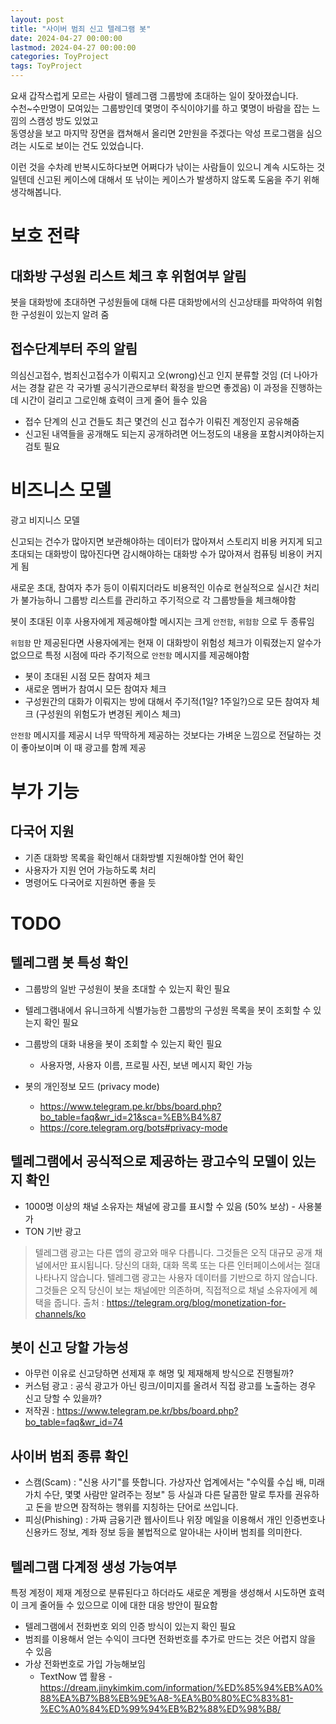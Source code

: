 ```yaml
---
layout: post
title: "사이버 범죄 신고 텔레그램 봇"
date: 2024-04-27 00:00:00
lastmod: 2024-04-27 00:00:00
categories: ToyProject
tags: ToyProject
---
```


요새 갑작스럽게 모르는 사람이 텔레그램 그룹방에 초대하는 일이 잦아졌습니다.  
수천~수만명이 모여있는 그룹방인데 몇명이 주식이야기를 하고 몇명이 바람을 잡는 느낌의 스캠성 방도 있었고  
동영상을 보고 마지막 장면을 캡쳐해서 올리면 2만원을 주겠다는 악성 프로그램을 심으려는 시도로 보이는 건도 있었습니다.  

이런 것을 수차례 반복시도하다보면 어쩌다가 낚이는 사람들이 있으니 계속 시도하는 것일텐데 
신고된 케이스에 대해서 또 낚이는 케이스가 발생하지 않도록 도움을 주기 위해 생각해봅니다.  


# 보호 전략

## 대화방 구성원 리스트 체크 후 위험여부 알림

봇을 대화방에 초대하면 구성원들에 대해 다른 대화방에서의 신고상태를 파악하여 위험한 구성원이 있는지 알려 줌

## 접수단계부터 주의 알림

의심신고접수, 범죄신고접수가 이뤄지고 오(wrong)신고 인지 분류할 것임 (더 나아가서는 경찰 같은 각 국가별 공식기관으로부터 확정을 받으면 좋겠음)
이 과정을 진행하는데 시간이 걸리고 그로인해 효력이 크게 줄어 들수 있음

  * 접수 단계의 신고 건들도 최근 몇건의 신고 접수가 이뤄진 계정인지 공유해줌
  * 신고된 내역들을 공개해도 되는지 공개하려면 어느정도의 내용을 포함시켜야하는지 검토 필요


# 비즈니스 모델

광고 비지니스 모델 

신고되는 건수가 많아지면 보관해야하는 데이터가 많아져서 스토리지 비용 커지게 되고 
초대되는 대화방이 많아진다면 감시해야하는 대화방 수가 많아져서 컴퓨팅 비용이 커지게 됨 

새로운 초대, 참여자 추가 등이 이뤄지더라도 비용적인 이슈로 현실적으로 실시간 처리가 불가능하니 그룹방 리스트를 관리하고 주기적으로 각 그룹방들을 체크해야함 

봇이 초대된 이후 사용자에게 제공해야할 메시지는 크게 `안전함`, `위험함` 으로 두 종류임 

`위험함` 만 제공된다면 사용자에게는 현재 이 대화방이 위험성 체크가 이뤄졌는지 알수가 없으므로 특정 시점에 따라 주기적으로 `안전함` 메시지를 제공해야함 
  * 봇이 초대된 시점 모든 참여자 체크
  * 새로운 멤버가 참여시 모든 참여자 체크
  * 구성원간의 대화가 이뤄지는 방에 대해서 주기적(1일? 1주일?)으로 모든 참여자 체크 (구성원의 위험도가 변경된 케이스 체크)

`안전함` 메시지를 제공시 너무 딱딱하게 제공하는 것보다는 가벼운 느낌으로 전달하는 것이 좋아보이며 이 때 광고를 함께 제공 

# 부가 기능

## 다국어 지원

  * 기존 대화방 목록을 확인해서 대화방별 지원해야할 언어 확인
  * 사용자가 지원 언어 가능하도록 처리
  * 명령어도 다국어로 지원하면 좋을 듯 

# TODO 

## 텔레그램 봇 특성 확인

  * 그룹방의 일반 구성원이 봇을 초대할 수 있는지 확인 필요
  * 텔레그램내에서 유니크하게 식별가능한 그룹방의 구성원 목록을 봇이 조회할 수 있는지 확인 필요
  * 그룹방의 대화 내용을 봇이 조회할 수 있는지 확인 필요
    * 사용자명, 사용자 이름, 프로필 사진, 보낸 메시지 확인 가능

  * 봇의 개인정보 모드 (privacy mode)
    * https://www.telegram.pe.kr/bbs/board.php?bo_table=faq&wr_id=21&sca=%EB%B4%87
    * https://core.telegram.org/bots#privacy-mode

## 텔레그램에서 공식적으로 제공하는 광고수익 모델이 있는지 확인

  * 1000명 이상의 채널 소유자는 채널에 광고를 표시할 수 있음 (50% 보상) - 사용불가
  * TON 기반 광고 


> 텔레그램 광고는 다른 앱의 광고와 매우 다릅니다. 그것들은 오직 대규모 공개 채널에서만 표시됩니다. 당신의 대화, 대화 목록 또는 다른 인터페이스에서는 절대 나타나지 않습니다.
> 텔레그램 광고는 사용자 데이터를 기반으로 하지 않습니다. 그것들은 오직 당신이 보는 채널에만 의존하며, 직접적으로 채널 소유자에게 혜택을 줍니다.
> 출처 : https://telegram.org/blog/monetization-for-channels/ko


## 봇이 신고 당할 가능성

  * 아무런 이유로 신고당하면 선제재 후 해명 및 제재해제 방식으로 진행될까?
  * 커스텀 광고 : 공식 광고가 아닌 링크/이미지를 올려서 직접 광고를 노출하는 경우 신고 당할 수 있을까?
  * 저작권 : https://www.telegram.pe.kr/bbs/board.php?bo_table=faq&wr_id=74

## 사이버 범죄 종류 확인

  * 스캠(Scam) :  "신용 사기"를 뜻합니다. 가상자산 업계에서는 "수익률 수십 배, 미래 가치 수단, 몇몇 사람만 알려주는 정보" 등 사실과 다른 달콤한 말로 투자를 권유하고 돈을 받으면 잠적하는 행위를 지칭하는 단어로 쓰입니다.  
  * 피싱(Phishing) : 가짜 금융기관 웹사이트나 위장 메일을 이용해서 개인 인증번호나 신용카드 정보, 계좌 정보 등을 불법적으로 알아내는 사이버 범죄를 의미한다.  


## 텔레그램 다계정 생성 가능여부

특정 계정이 제재 계정으로 분류된다고 하더라도 새로운 계쩡을 생성해서 시도하면 효력이 크게 줄어들 수 있으므로 이에 대한 대응 방안이 필요함 

  * 텔레그램에서 전화번호 외의 인증 방식이 있는지 확인 필요
  * 범죄를 이용해서 얻는 수익이 크다면 전화번호를 추가로 만드는 것은 어렵지 않을 수 있음 
  * 가상 전화번호로 가입 가능해보임 
    * TextNow 앱 활용 - https://dream.jinykimkim.com/information/%ED%85%94%EB%A0%88%EA%B7%B8%EB%9E%A8-%EA%B0%80%EC%83%81-%EC%A0%84%ED%99%94%EB%B2%88%ED%98%B8/
